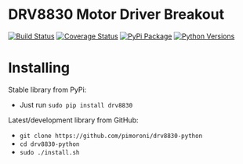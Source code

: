 # DRV8830 Motor Driver Breakout

[![Build Status](https://travis-ci.com/pimoroni/drv8830-python.svg?branch=master)](https://travis-ci.com/pimoroni/drv8830-python)
[![Coverage Status](https://coveralls.io/repos/github/pimoroni/drv8830-python/badge.svg?branch=master)](https://coveralls.io/github/pimoroni/drv8830-python?branch=master)
[![PyPi Package](https://img.shields.io/pypi/v/drv8830.svg)](https://pypi.python.org/pypi/drv8830)
[![Python Versions](https://img.shields.io/pypi/pyversions/drv8830.svg)](https://pypi.python.org/pypi/drv8830)

# Installing

Stable library from PyPi:

* Just run `sudo pip install drv8830`

Latest/development library from GitHub:

* `git clone https://github.com/pimoroni/drv8830-python`
* `cd drv8830-python`
* `sudo ./install.sh`


